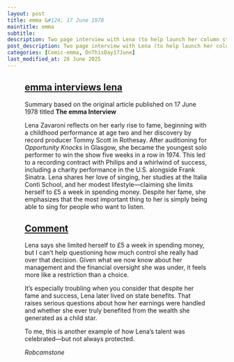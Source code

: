 ```yaml
---
layout: post
title: emma &#124; 17 June 1978
maintitle: emma
subtitle:
description: Two page interview with Lena (to help launch her column starting the following week), in which she tells us about her first meeting with producer Tommy Scott at the Rothesay Pavilion.
post_description: Two page interview with Lena (to help launch her column starting the following week), in which she tells us about her first meeting with producer Tommy Scott at the Rothesay Pavilion.
categories: [Comic-emma, OnThisDay17June]
last_modified_at: 28 June 2025
---
```


<figure class="fig3">
<div class="CardLayout">
<div class="CardItem"><h2 id="infobox1" class="infobox"><a href="#infobox1">emma interviews lena</a></h2>
<div class="CardItem split">
<p>Summary based on the original article published on 17 June 1978 titled <strong>The emma Interview</strong></p>
<p>Lena Zavaroni reflects on her early rise to fame, beginning with a childhood performance at age two and her discovery by record producer Tommy Scott in Rothesay. After auditioning for <em>Opportunity Knocks</em> in Glasgow, she became the youngest solo performer to win the show five weeks in a row in 1974. This led to a recording contract with Philips and a whirlwind of success, including a charity performance in the U.S. alongside Frank Sinatra. Lena shares her love of singing, her studies at the Italia Conti School, and her modest lifestyle—claiming she limits herself to £5 a week in spending money. Despite her fame, she emphasizes that the most important thing to her is simply being able to sing for people who want to listen.</p>
</div></div></div>
</figure>

<figure class="fig3">
<div class="CardLayout">
<div class="CardItem"><h2 id="infobox3" class="infobox"><a href="#infobox3">Comment</a></h2>
<div class="CardItem split">
<p>Lena says she limited herself to £5 a week in spending money, but I can’t help questioning how much control she really had over that decision. Given what we now know about her management and the financial oversight she was under, it feels more like a restriction than a choice.</p>
<p>It’s especially troubling when you consider that despite her fame and success, Lena later lived on state benefits. That raises serious questions about how her earnings were handled and whether she ever truly benefited from the wealth she generated as a child star.</p>
<p>To me, this is another example of how Lena’s talent was celebrated—but not always protected.</p>
<cite>Robcamstone</cite>
</div></div></div>
</figure>

